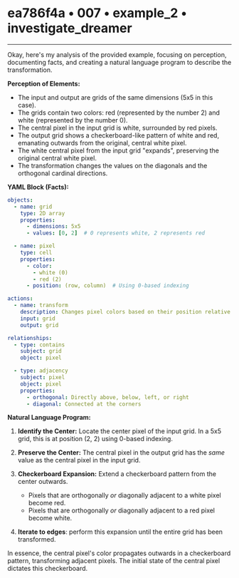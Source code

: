 # ea786f4a • 007 • example_2 • investigate_dreamer

---
Okay, here's my analysis of the provided example, focusing on perception, documenting facts, and creating a natural language program to describe the transformation.

**Perception of Elements:**

*   The input and output are grids of the same dimensions (5x5 in this case).
*   The grids contain two colors: red (represented by the number 2) and white (represented by the number 0).
*   The central pixel in the input grid is white, surrounded by red pixels.
*   The output grid shows a checkerboard-like pattern of white and red, emanating outwards from the original, central white pixel.
*   The white central pixel from the input grid "expands", preserving the original central white pixel.
*   The transformation changes the values on the diagonals and the orthogonal cardinal directions.

**YAML Block (Facts):**



```yaml
objects:
  - name: grid
    type: 2D array
    properties:
      - dimensions: 5x5
      - values: [0, 2]  # 0 represents white, 2 represents red

  - name: pixel
    type: cell
    properties:
      - color:
        - white (0)
        - red (2)
      - position: (row, column)  # Using 0-based indexing

actions:
  - name: transform
    description: Changes pixel colors based on their position relative to the center.
    input: grid
    output: grid

relationships:
  - type: contains
    subject: grid
    object: pixel

  - type: adjacency
    subject: pixel
    object: pixel
    properties:
      - orthogonal: Directly above, below, left, or right
      - diagonal: Connected at the corners
```



**Natural Language Program:**

1.  **Identify the Center:** Locate the center pixel of the input grid. In a 5x5 grid, this is at position (2, 2) using 0-based indexing.

2.  **Preserve the Center:** The central pixel in the output grid has the *same* value as the central pixel in the input grid.

3.  **Checkerboard Expansion:** Extend a checkerboard pattern from the center outwards.
    *   Pixels that are orthogonally *or* diagonally adjacent to a white pixel become red.
    *   Pixels that are orthogonally *or* diagonally adjacent to a red pixel become white.

4.  **Iterate to edges**: perform this expansion until the entire grid has been transformed.

In essence, the central pixel's color propagates outwards in a checkerboard pattern, transforming adjacent pixels. The initial state of the central pixel dictates this checkerboard.


